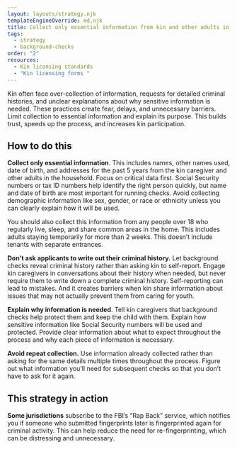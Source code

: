 ```yaml
---
layout: layouts/strategy.njk
templateEngineOverride: md,njk
title: Collect only essential information from kin and other adults in household
tags:
  - strategy
  - background-checks
order: "2"
resources:
  - Kin licensing standards
  - "Kin licensing forms "
---
```

Kin often face over-collection of information, requests for detailed criminal histories, and unclear explanations about why sensitive information is needed. These practices create fear, delays, and unnecessary barriers. Limit collection to essential information and explain its purpose. This builds trust, speeds up the process, and increases kin participation.

## How to do this

**Collect only essential information**. This includes names, other names used, date of birth, and addresses for the past 5 years from the kin caregiver and other adults in the household. Focus on critical data first. Social Security numbers or tax ID numbers help identify the right person quickly, but name and date of birth are most important for running checks. Avoid collecting demographic information like sex, gender, or race or ethnicity unless you can clearly explain how it will be used. 

You should also collect this information from any people over 18 who regularly live, sleep, and share common areas in the home. This includes adults staying temporarily for more than 2 weeks. This doesn’t include tenants with separate entrances.

**Don't ask applicants to write out their criminal history.** Let background checks reveal criminal history rather than asking kin to self-report. Engage kin caregivers in conversations about their history when needed, but never require them to write down a complete criminal history. Self-reporting can lead to mistakes. And it creates barriers when kin share information about issues that may not actually prevent them from caring for youth.

**Explain why information is needed**. Tell kin caregivers that background checks help protect them and keep the child with them. Explain how sensitive information like Social Security numbers will be used and protected. Provide clear information about what to expect throughout the process and why each piece of information is necessary.

**Avoid repeat collection.** Use information already collected rather than asking for the same details multiple times throughout the process. Figure out what information you’ll need for subsequent checks so that you don’t have to ask for it again. 

## This strategy in action

**Some jurisdictions** subscribe to the FBI’s “Rap Back” service, which notifies you if someone who submitted fingerprints later is fingerprinted again for criminal activity. This can help reduce the need for re-fingerprinting, which can be distressing and unnecessary.
